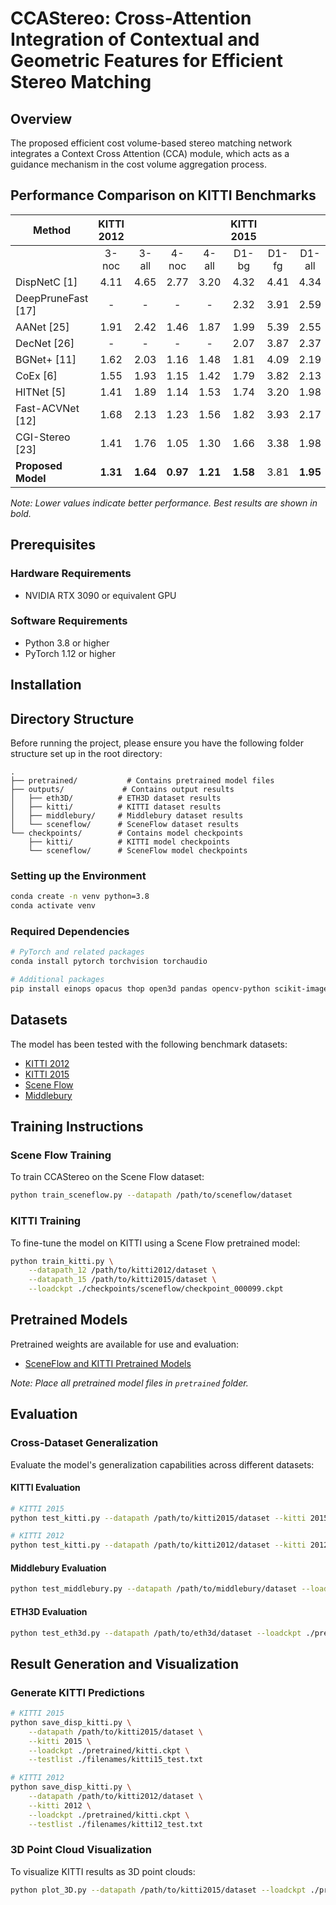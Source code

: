 # CCAStereo: Cross-Attention Integration of Contextual and Geometric Features for Efficient Stereo Matching

## Overview
The proposed efficient cost volume-based stereo matching network integrates a Context Cross Attention (CCA) module, which acts as a guidance mechanism in the cost volume aggregation process.

## Performance Comparison on KITTI Benchmarks

| Method | KITTI 2012 |  |  |  | KITTI 2015 |  |  | Runtime |
|---|:---:|:---:|:---:|:---:|:---:|:---:|:---:|:---:|
|  | 3-noc | 3-all | 4-noc | 4-all | D1-bg | D1-fg | D1-all | (ms) |
| DispNetC [1] | 4.11 | 4.65 | 2.77 | 3.20 | 4.32 | 4.41 | 4.34 | 60 |
| DeepPruneFast [17] | - | - | - | - | 2.32 | 3.91 | 2.59 | 51 |
| AANet [25] | 1.91 | 2.42 | 1.46 | 1.87 | 1.99 | 5.39 | 2.55 | 62 |
| DecNet [26] | - | - | - | - | 2.07 | 3.87 | 2.37 | 50 |
| BGNet+ [11] | 1.62 | 2.03 | 1.16 | 1.48 | 1.81 | 4.09 | 2.19 | 35 |
| CoEx [6] | 1.55 | 1.93 | 1.15 | 1.42 | 1.79 | 3.82 | 2.13 | 33 |
| HITNet [5] | 1.41 | 1.89 | 1.14 | 1.53 | 1.74 | 3.20 | 1.98 | 54 |
| Fast-ACVNet [12] | 1.68 | 2.13 | 1.23 | 1.56 | 1.82 | 3.93 | 2.17 | 43 |
| CGI-Stereo [23] | 1.41 | 1.76 | 1.05 | 1.30 | 1.66 | 3.38 | 1.98 | 36 |
| **Proposed Model** | **1.31** | **1.64** | **0.97** | **1.21** | **1.58** | 3.81 | **1.95** | 57 |

*Note: Lower values indicate better performance. Best results are shown in bold.*

## Prerequisites

### Hardware Requirements
- NVIDIA RTX 3090 or equivalent GPU

### Software Requirements
- Python 3.8 or higher
- PyTorch 1.12 or higher

## Installation

## Directory Structure
Before running the project, please ensure you have the following folder structure set up in the root directory:

```
.
├── pretrained/           # Contains pretrained model files
├── outputs/             # Contains output results
│   ├── eth3D/          # ETH3D dataset results
│   ├── kitti/          # KITTI dataset results
│   ├── middlebury/     # Middlebury dataset results
│   └── sceneflow/      # SceneFlow dataset results
└── checkpoints/        # Contains model checkpoints
    ├── kitti/          # KITTI model checkpoints
    └── sceneflow/      # SceneFlow model checkpoints
```

### Setting up the Environment
```bash
conda create -n venv python=3.8
conda activate venv
```

### Required Dependencies
```bash
# PyTorch and related packages
conda install pytorch torchvision torchaudio

# Additional packages
pip install einops opacus thop open3d pandas opencv-python scikit-image tensorboardx matplotlib tqdm timm
```

## Datasets
The model has been tested with the following benchmark datasets:
- [KITTI 2012](http://www.cvlibs.net/datasets/kitti/eval_stereo_flow.php?benchmark=stereo)
- [KITTI 2015](http://www.cvlibs.net/datasets/kitti/eval_scene_flow.php?benchmark=stereo)
- [Scene Flow](https://lmb.informatik.uni-freiburg.de/resources/datasets/SceneFlowDatasets.en.html)
- [Middlebury](https://vision.middlebury.edu/stereo/submit3/)

## Training Instructions

### Scene Flow Training
To train CCAStereo on the Scene Flow dataset:
```bash
python train_sceneflow.py --datapath /path/to/sceneflow/dataset
```

### KITTI Training
To fine-tune the model on KITTI using a Scene Flow pretrained model:
```bash
python train_kitti.py \
    --datapath_12 /path/to/kitti2012/dataset \
    --datapath_15 /path/to/kitti2015/dataset \
    --loadckpt ./checkpoints/sceneflow/checkpoint_000099.ckpt
```

## Pretrained Models
Pretrained weights are available for use and evaluation:
- [SceneFlow and KITTI Pretrained Models](https://drive.google.com/file/d/1TO9aIcLdlNWp2hdLyHzXGOWDUfuexCFb/view?usp=sharing)
  
*Note: Place all pretrained model files in `pretrained` folder.*


## Evaluation

### Cross-Dataset Generalization
Evaluate the model's generalization capabilities across different datasets:

#### KITTI Evaluation
```bash
# KITTI 2015
python test_kitti.py --datapath /path/to/kitti2015/dataset --kitti 2015 --loadckpt ./pretrained/sceneflow.ckpt

# KITTI 2012
python test_kitti.py --datapath /path/to/kitti2012/dataset --kitti 2012 --loadckpt ./pretrained/sceneflow.ckpt
```

#### Middlebury Evaluation
```bash
python test_middlebury.py --datapath /path/to/middlebury/dataset --loadckpt ./pretrained/sceneflow.ckpt
```

#### ETH3D Evaluation
```bash
python test_eth3d.py --datapath /path/to/eth3d/dataset --loadckpt ./pretrained/sceneflow.ckpt
```

## Result Generation and Visualization

### Generate KITTI Predictions
```bash
# KITTI 2015
python save_disp_kitti.py \
    --datapath /path/to/kitti2015/dataset \
    --kitti 2015 \
    --loadckpt ./pretrained/kitti.ckpt \
    --testlist ./filenames/kitti15_test.txt

# KITTI 2012
python save_disp_kitti.py \
    --datapath /path/to/kitti2012/dataset \
    --kitti 2012 \
    --loadckpt ./pretrained/kitti.ckpt \
    --testlist ./filenames/kitti12_test.txt
```

### 3D Point Cloud Visualization
To visualize KITTI results as 3D point clouds:
```bash
python plot_3D.py --datapath /path/to/kitti2015/dataset --loadckpt ./pretrained/kitti.ckpt
```
